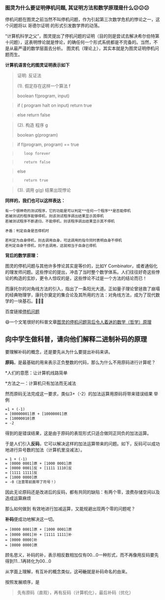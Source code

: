 ### 图灵为什么要证明停机问题, 其证明方法和数学原理是什么:confused::confused::confused:
停机问题在图灵之前当然不叫停机问题，作为引起第三次数学危机的悖论之一，这个问题将以 哥德尔证明 的形式引发数学界的动荡。

“计算机科学之父”，图灵提出了停机问题的证明（目的则是尝试去解决希尔伯特第十问题），这表明悖论就是悖论，的确任何一个形式系统都是不完备的。当然，不是从最严谨的数学层面去分析。
图灵机（理论上），其实本就是为图灵证明停机问题而生。

**计算机语言化的图灵证明表示如下**
>证明: 反证法
>
>(1). 假定存在这样一个算法 f
>
>boolean f(program, input)

>   if ( program halt on input) return true

>    else return false

>(2). 构造 程序 g
>
>boolean g(program)

>    if f(program, program) == true

>        loop forever

>        return false

>    else 

>        return true

>(3). 调用 g(g) 结果出现悖论

**同样的，我们也可以这样表达：**
```
有一个很神奇的测试程序，它的功能是可以判定**任何一个程序**是否能停机
若被测试的程序能够停机，则该测试程序调出结果显示其停机
若被测试程序不断递归，不能停机，则该程序调出结果显示其不停机

矛盾：判定自身是否停机时

若判定为自身停机，则去调用自身，可这调用的指令同时表明自身不停机
若判定自身不停机，则不去调用，这就相当于自身已停机
```
**背后的数学原理：**

图灵的停机问题与其他许多悖论其实是等价的，比如Y Combinator，或者通俗化的理发师问题。这些悖论的提出，冲击了当时整个数学体系。人们往往好奇这些悖论的构造的玄妙，更令人惊叹的是，这些悖论不过是一个方法的结论而已！

而康托尔的对角线方法的引入，指出了一条阳光大道。正如量子理论曾拯救了崩塌的经典物理学，康托尔奠定的集合论及其所用的方法：对角线方法，成为了现代数学的一块基石。:clap::clap::clap:


百度链接[停机问题](https://baike.baidu.com/item/停机问题/4131067?fr=aladdin)

:smile:一个文笔很好的科普文章[图灵的停机问题背后令人着迷的数学（哲学）原理](https://www.jianshu.com/p/9236794ddef3)


## 向中学生做科普，请向他们解释二进制补码的原理
要理解补码的概念，还是要先从为什么要提出补码来讲。

**原码**，是最基础的用来表示正负整数的代码，那么为什么不用原码进行计算呢？

*人们的意愿：让计算机线路简单

*方法之一：计算机只有加法而无减法

然而原码无法完成这一要求，类似3+（-2）的加法运算用原码将带来错误结果
举例
```1 - 1 
=1 + (-1) 
= [00000001]原 + [10000001]原 
= [10000010]原 
= -2
```
得到的是错误结果，这是由于原码的表现形式只适合做同正同负的加法运算。


于是人们引入**反码**，它可以解决这样的加法运算带来的问题。如下，反码可以成功地进行异号数的加法（计算机里没减法）。

```1 - 1 
= 1 + (-1) 
= [0000 0001]原 + [1000 0001]原 
= [0000 0001]反 + [1111 1110]反 
= [1111 1111]反 
= [1000 0000]原 
= -0（注意零前面带了符号！）
```
因此无论原码还是改进后的反码，都有共同的缺陷：有两个零，浪费存储空间以及造成运算麻烦

那么如何做到  有效地进行加减运算，又能规避出现两个零的问题呢？

**补码**便成功地解决这一切。

```1-1 = 1 + (-1) 
= [0000 0001]原 + [1000 0001]原 
= [0000 0001]补 + [1111 1111]补 
= [0000 0000]补
= [0000 0000]原
```
顾名思义，补码的补，表示相反数相加仅有00…0一种形式，而不再像用反码要先得到11…1再转化为00…0

从字面上理解，有互补的概念类似，这~~可能~~就是补码命名的由来。

按照发展顺序，是
>先有原码（直观），再有反码（计算机化），最后补码（优化）








